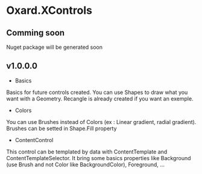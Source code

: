 # Oxard.XControls
## Comming soon
Nuget package will be generated soon

## v1.0.0.0
- Basics

Basics for future controls created. You can use Shapes to draw what you want with a Geometry.
Recangle is already created if you want an exemple.
- Colors

You can use Brushes instead of Colors (ex : Linear gradient, radial gradient). Brushes can be setted in Shape.Fill property
- ContentControl

This control can be templated by data with ContentTemplate and ContentTemplateSelector. It bring some basics properties like Background (use Brush and not Color like BackgroundColor), Foreground, ...
